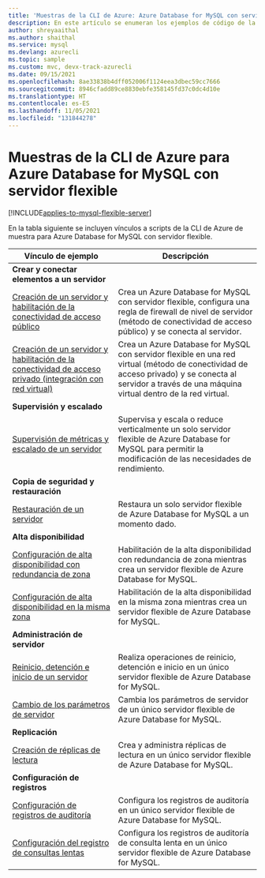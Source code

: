 ```yaml
---
title: 'Muestras de la CLI de Azure: Azure Database for MySQL con servidor flexible'
description: En este artículo se enumeran los ejemplos de código de la CLI de Azure disponibles para interactuar con Azure Database for MySQL con servidor flexible.
author: shreyaaithal
ms.author: shaithal
ms.service: mysql
ms.devlang: azurecli
ms.topic: sample
ms.custom: mvc, devx-track-azurecli
ms.date: 09/15/2021
ms.openlocfilehash: 8ae33838b4dff052006f1124eea3dbec59cc7666
ms.sourcegitcommit: 8946cfadd89ce8830ebfe358145fd37c0dc4d10e
ms.translationtype: HT
ms.contentlocale: es-ES
ms.lasthandoff: 11/05/2021
ms.locfileid: "131844278"
---
```

# <a name="azure-cli-samples-for-azure-database-for-mysql---flexible-server"></a>Muestras de la CLI de Azure para Azure Database for MySQL con servidor flexible

[!INCLUDE[applies-to-mysql-flexible-server](../includes/applies-to-mysql-flexible-server.md)]

En la tabla siguiente se incluyen vínculos a scripts de la CLI de Azure de muestra para Azure Database for MySQL con servidor flexible.

| Vínculo de ejemplo | Descripción  |
|---|---|
|**Crear y conectar elementos a un servidor**||
| [Creación de un servidor y habilitación de la conectividad de acceso público](scripts/sample-cli-create-connect-public-access.md) | Crea un Azure Database for MySQL con servidor flexible, configura una regla de firewall de nivel de servidor (método de conectividad de acceso público) y se conecta al servidor. |
| [Creación de un servidor y habilitación de la conectividad de acceso privado (integración con red virtual)](scripts/sample-cli-create-connect-private-access.md) | Crea un Azure Database for MySQL con servidor flexible en una red virtual (método de conectividad de acceso privado) y se conecta al servidor a través de una máquina virtual dentro de la red virtual. |
|**Supervisión y escalado**||
| [Supervisión de métricas y escalado de un servidor](scripts/sample-cli-monitor-and-scale.md) | Supervisa y escala o reduce verticalmente un solo servidor flexible de Azure Database for MySQL para permitir la modificación de las necesidades de rendimiento. |
|**Copia de seguridad y restauración**||
| [Restauración de un servidor](scripts/sample-cli-restore-server.md) | Restaura un solo servidor flexible de Azure Database for MySQL a un momento dado. |
|**Alta disponibilidad**||
| [Configuración de alta disponibilidad con redundancia de zona](scripts/sample-cli-zone-redundant-ha.md) | Habilitación de la alta disponibilidad con redundancia de zona mientras crea un servidor flexible de Azure Database for MySQL.|
| [Configuración de alta disponibilidad en la misma zona](scripts/sample-cli-same-zone-ha.md) | Habilitación de la alta disponibilidad en la misma zona mientras crea un servidor flexible de Azure Database for MySQL.|
|**Administración de servidor**||
| [Reinicio, detención e inicio de un servidor](scripts/sample-cli-restart-stop-start.md)| Realiza operaciones de reinicio, detención e inicio en un único servidor flexible de Azure Database for MySQL. |
| [Cambio de los parámetros de servidor](scripts/sample-cli-change-server-parameters.md) | Cambia los parámetros de servidor de un único servidor flexible de Azure Database for MySQL. |
|**Replicación**||
| [Creación de réplicas de lectura](scripts/sample-cli-read-replicas.md) | Crea y administra réplicas de lectura en un único servidor flexible de Azure Database for MySQL. |
|**Configuración de registros**||
| [Configuración de registros de auditoría](scripts/sample-cli-audit-logs.md) | Configura los registros de auditoría en un único servidor flexible de Azure Database for MySQL. |
| [Configuración del registro de consultas lentas](scripts/sample-cli-slow-query-logs.md) | Configura los registros de auditoría de consulta lenta en un único servidor flexible de Azure Database for MySQL. |

